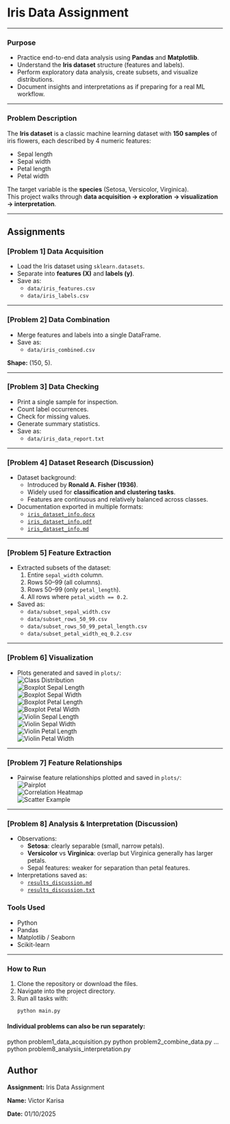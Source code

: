 # Iris Data Assignment

---

### **Purpose**
- Practice end-to-end data analysis using **Pandas** and **Matplotlib**.
- Understand the **Iris dataset** structure (features and labels).
- Perform exploratory data analysis, create subsets, and visualize distributions.
- Document insights and interpretations as if preparing for a real ML workflow.

---

### **Problem Description**
The **Iris dataset** is a classic machine learning dataset with **150 samples** of iris flowers, each described by 4 numeric features:
- Sepal length
- Sepal width
- Petal length
- Petal width  

The target variable is the **species** (Setosa, Versicolor, Virginica).  
This project walks through **data acquisition → exploration → visualization → interpretation**.

---

## Assignments

### **[Problem 1] Data Acquisition**
- Load the Iris dataset using `sklearn.datasets`.
- Separate into **features (X)** and **labels (y)**.
- Save as:
  - `data/iris_features.csv`
  - `data/iris_labels.csv`

---

### **[Problem 2] Data Combination**
- Merge features and labels into a single DataFrame.
- Save as:  
  - `data/iris_combined.csv`  

**Shape:** (150, 5).

---

### **[Problem 3] Data Checking**
- Print a single sample for inspection.
- Count label occurrences.  
- Check for missing values.  
- Generate summary statistics.  
- Save as:  
  - `data/iris_data_report.txt`

---

### **[Problem 4] Dataset Research (Discussion)**
- Dataset background:  
  - Introduced by **Ronald A. Fisher (1936)**.  
  - Widely used for **classification and clustering tasks**.  
  - Features are continuous and relatively balanced across classes.  
- Documentation exported in multiple formats:  
  - [`iris_dataset_info.docx`](data/iris_dataset_info.docx)  
  - [`iris_dataset_info.pdf`](data/iris_dataset_info.pdf)  
  - [`iris_dataset_info.md`](data/iris_dataset_info.md)  

---

### **[Problem 5] Feature Extraction**
- Extracted subsets of the dataset:
  1. Entire `sepal_width` column.  
  2. Rows 50–99 (all columns).  
  3. Rows 50–99 (only `petal_length`).  
  4. All rows where `petal_width == 0.2`.  
- Saved as:
  - `data/subset_sepal_width.csv`  
  - `data/subset_rows_50_99.csv`  
  - `data/subset_rows_50_99_petal_length.csv`  
  - `data/subset_petal_width_eq_0.2.csv`

---

### **[Problem 6] Visualization**
- Plots generated and saved in `plots/`:  
  ![Class Distribution](plots/problem6_pie_chart.png)  
  ![Boxplot Sepal Length](plots/problem6_boxplot_sepal_length.png)  
  ![Boxplot Sepal Width](plots/problem6_boxplot_sepal_width.png)  
  ![Boxplot Petal Length](plots/problem6_boxplot_petal_length.png)  
  ![Boxplot Petal Width](plots/problem6_boxplot_petal_width.png)  
  ![Violin Sepal Length](plots/problem6_violin_sepal_length.png)  
  ![Violin Sepal Width](plots/problem6_violin_sepal_width.png)  
  ![Violin Petal Length](plots/problem6_violin_petal_length.png)  
  ![Violin Petal Width](plots/problem6_violin_petal_width.png)  

---

### **[Problem 7] Feature Relationships**
- Pairwise feature relationships plotted and saved in `plots/`:  
  ![Pairplot](plots/problem7_pairplot.png)  
  ![Correlation Heatmap](plots/problem7_heatmap.png)  
  ![Scatter Example](plots/problem7_scatter.png)  

---

### **[Problem 8] Analysis & Interpretation (Discussion)**
- Observations:  
  - **Setosa**: clearly separable (small, narrow petals).  
  - **Versicolor** vs **Virginica**: overlap but Virginica generally has larger petals.  
  - Sepal features: weaker for separation than petal features.  
- Interpretations saved as:  
  - [`results_discussion.md`](data/results_discussion.md)  
  - [`results_discussion.txt`](data/results_discussion.txt)  
  

### **Tools Used**
- Python  
- Pandas  
- Matplotlib / Seaborn  
- Scikit-learn  

---

### **How to Run**
1. Clone the repository or download the files.  
2. Navigate into the project directory.  
3. Run all tasks with:
   ```bash
   python main.py

#### **Individual problems can also be run separately:**
python problem1_data_acquisition.py
python problem2_combine_data.py
...
python problem8_analysis_interpretation.py


## Author
**Assignment:** Iris Data Assignment

**Name:** Victor Karisa

**Date:** 01/10/2025
